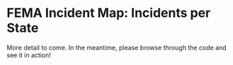 # FEMA Incident Map: Incidents per State

More detail to come. In the meantime, please browse through the code and see it in action!

